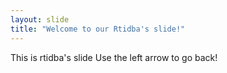 ```yaml
---
layout: slide
title: "Welcome to our Rtidba's slide!"
---
```

This is rtidba's slide
Use the left arrow to go back!
 
